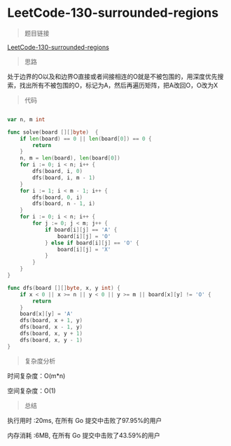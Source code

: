 # LeetCode-130-surrounded-regions
>题目链接

[LeetCode-130-surrounded-regions](https://leetcode-cn.com/problems/surrounded-regions/)

>思路

处于边界的O以及和边界O直接或者间接相连的O就是不被包围的，用深度优先搜索，找出所有不被包围的O，标记为A，然后再遍历矩阵，把A改回O，O改为X

>代码

```go

var n, m int

func solve(board [][]byte)  {
    if len(board) == 0 || len(board[0]) == 0 {
        return
    }
    n, m = len(board), len(board[0])
    for i := 0; i < n; i++ {
        dfs(board, i, 0)
        dfs(board, i, m - 1)
    }
    for i := 1; i < m - 1; i++ {
        dfs(board, 0, i)
        dfs(board, n - 1, i)
    }
    for i := 0; i < n; i++ {
        for j := 0; j < m; j++ {
            if board[i][j] == 'A' {
                board[i][j] = 'O'
            } else if board[i][j] == 'O' {
                board[i][j] = 'X'
            }
        }
    }
}

func dfs(board [][]byte, x, y int) {
    if x < 0 || x >= n || y < 0 || y >= m || board[x][y] != 'O' {
        return
    }
    board[x][y] = 'A'
    dfs(board, x + 1, y)
    dfs(board, x - 1, y)
    dfs(board, x, y + 1)
    dfs(board, x, y - 1)
}

```

>复杂度分析

时间复杂度：O(m*n)

空间复杂度：O(1)

>总结

执行用时 :20ms, 在所有 Go 提交中击败了97.95%的用户

内存消耗 :6MB, 在所有 Go 提交中击败了43.59%的用户
